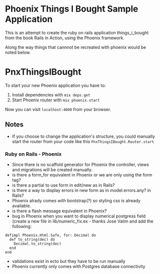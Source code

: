 # Phoenix Things I Bought Sample Application

This is an attempt to create the ruby on rails application things_i_bought from the book Rails in Action, using the Phoenix framework.

Along the way things that cannnot be recreated with phoenix would be noted below.

# PnxThingsIBought

To start your new Phoenix application you have to:

1. Install dependencies with `mix deps.get`
2. Start Phoenix router with `mix phoenix.start`

Now you can visit `localhost:4000` from your browser.


## Notes

* If you choose to change the application's structure, you could manually start the router from your code like this `PnxThingsIBought.Router.start`

### Ruby on Rails - Phoenix 

* Since there is no scaffold generator for Phoenix the controller, views and migrations will be created manually.
* is there a form_for equivalent in Phoenix or we are only using the form tag?
* is there a partial to use form in edit/new as in Rails?
* is there a way to display errors in new form as in model.errors.any? in Rails?
* Phoenix alrady comes with bootstrap(?) so styling css is already available.
* is there a flash message equivalent in Phoenix?
* bug in Phoenix when you want to display numerical postgress field 
  (create a new file in lib/numeric_fix.ex - thanks Jose Valim and add the following:
```
defimpl Phoenix.Html.Safe, for: Decimal do
  def to_string(dec) do
    Decimal.to_string(dec)
  end
end
```
* validations exist in ecto but they have to be run manually
* Phoenix currently only comes with Postgres database connectivity
